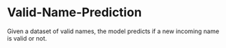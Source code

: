 # Valid-Name-Prediction

Given a dataset of valid names, the model predicts if a new incoming name is valid or not.
